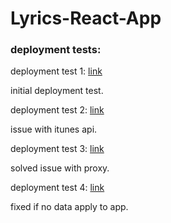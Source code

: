 # Lyrics-React-App

### deployment tests:
deployment test 1: [link](dg-p2-test1.surge.sh)

initial deployment test.

deployment test 2: [link](dg-p2-test2.surge.sh)

issue with itunes api.

deployment test 3: [link](dg-p2-test3.surge.sh)

solved issue with proxy.

deployment test 4: [link](dg-p2-test4.surge.sh)

fixed if no data apply to app.
